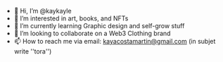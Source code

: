 - 👋 Hi, I’m @kaykayle
- 👀 I’m interested in art, books, and NFTs
- 🌱 I’m currently learning Graphic design and self-grow stuff
- 💞️ I’m looking to collaborate on a Web3 Clothing brand
- 📫 How to reach me via email: kayacostamartin@gmail.com (in subjet write ''tora'')

<!---
kaykayle/kaykayle is a ✨ special ✨ repository because its `README.md` (this file) appears on your GitHub profile.
You can click the Preview link to take a look at your changes.
--->
